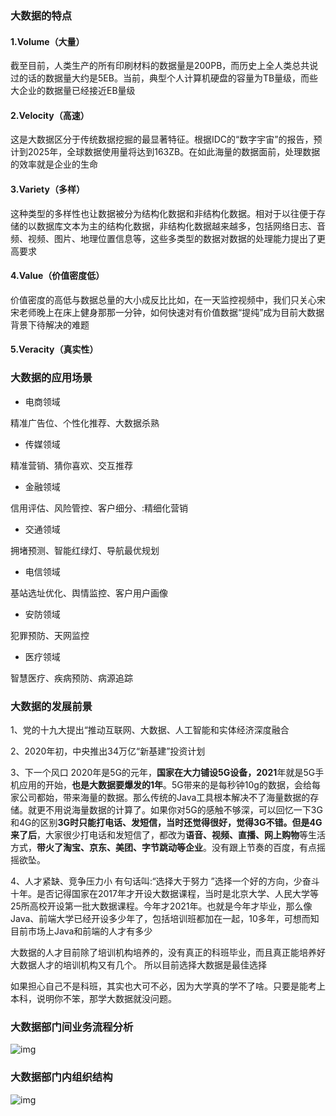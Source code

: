 ### 大数据的特点

#### 1.Volume（大量）

截至目前，人类生产的所有印刷材料的数据量是200PB，而历史上全人类总共说过的话的数据量大约是5EB。当前，典型个人计算机硬盘的容量为TB量级，而些大企业的数据量已经接近EB量级

#### 2.Velocity（高速）

这是大数据区分于传统数据挖掘的最显著特征。根据IDC的“数字宇宙”的报告，预计到2025年，全球数据使用量将达到163ZB。在如此海量的数据面前，处理数据的效率就是企业的生命

#### 3.Variety（多样）

这种类型的多样性也让数据被分为结构化数据和非结构化数据。相对于以往便于存储的以数据库文本为主的结构化数据，非结构化数据越来越多，包括网络日志、音频、视频、图片、地理位置信息等，这些多类型的数据对数据的处理能力提出了更高要求

#### 4.Value（价值密度低）

价值密度的高低与数据总量的大小成反比比如，在一天监控视频中，我们只关心宋宋老师晚上在床上健身那那一分钟，如何快速对有价值数据“提纯”成为目前大数据背景下待解决的难题

#### 5.Veracity（真实性）

### 大数据的应用场景

- 电商领域

精准广告位、个性化推荐、大数据杀熟

- 传媒领域

精准营销、猜你喜欢、交互推荐

- 金融领域

信用评估、风险管控、客户细分、:精细化营销

- 交通领域

拥堵预测、智能红绿灯、导航最优规划

- 电信领域

基站选址优化、舆情监控、客户用户画像

- 安防领域

犯罪预防、天网监控

- 医疗领域

智慧医疗、疾病预防、病源追踪

### 大数据的发展前景

1、党的十九大提出“推动互联网、大数据、人工智能和实体经济深度融合

2、2020年初，中央推出34万亿“新基建”投资计划

3、下一个风口
		2020年是5G的元年，**国家在大力铺设5G设备，2021**年就是5G手机应用的开始，**也是大数据要爆发的1年**。5G带来的是每秒钟10g的数据，会给每家公司都始，带来海量的数据。那么传统的Java工具根本解决不了海量数据的存储。就更不用说海量数据的计算了。如果你对5G的感触不够深，可以回忆一下3G和4G的区别**3G时只能打电话、发短信，**当时还觉得很好，觉得3G不错。但是**4G来了后**，大家很少打电话和发短信了，都改为**语音、视频、直播、网上购物**等生活方式，**带火了淘宝、京东、美团、字节跳动等企业**。没有跟上节奏的百度，有点摇摇欲坠。 

4、人才紧缺、竞争压力小
		有句话叫:“选择大于努力 ”选择一个好的方向，少奋斗十年。是否记得国家在2017年才开设大数据课程，当时是北京大学、人民大学等25所高校开设第一批大数据课程。今年才2021年。也就是今年才毕业，那么像Java、前端大学已经开设多少年了，包括培训班都加在一起，10多年，可想而知目前市场上Java和前端的人才有多少		

​		大数据的人才目前除了培训机构培养的，没有真正的科班毕业，而且真正能培养好大数据人才的培训机构又有几个。 所以目前选择大数据是最佳选择

​		如果担心自己不是科班，其实也大可不必，因为大学真的学不了啥。只要是能考上本科，说明你不笨，那学大数据就没问题。

### 大数据部门间业务流程分析

![img](file:///C:\Users\gaofan\AppData\Local\Temp\ksohtml15292\wps1.png)

### 大数据部门内组织结构

![img](file:///C:\Users\gaofan\AppData\Local\Temp\ksohtml15292\wps2.png)

